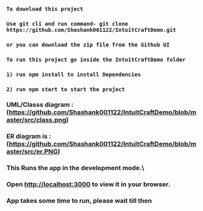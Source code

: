 ### `To download this project`
### `Use git cli and run command- git clone https://github.com/Shashank001122/IntuitCraftDemo.git`
### `or you can download the zip file from the Github UI`

### `To run this project go inside the IntuitCraftDemo folder`
### `1) run npm install to install Dependencies`
### `2) run npm start to start the project`

### UML/Classs diagram : (https://github.com/Shashank001122/IntuitCraftDemo/blob/master/src/class.png)
### ER diagram is : (https://github.com/Shashank001122/IntuitCraftDemo/blob/master/src/er.PNG)

### This Runs the app in the development mode.\
### Open [http://localhost:3000](http://localhost:3000) to view it in your browser. 
### App takes some time to run, please wait till then

